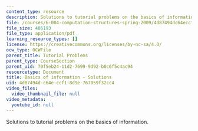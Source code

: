 ```yaml
---
content_type: resource
description: Solutions to tutorial problems on the basics of information.
file: /courses/6-004-computation-structures-spring-2009/4d87494dc64eccf18d9e767059f32cc4_MIT6_004s09_tutor01_sol.pdf
file_size: 486193
file_type: application/pdf
learning_resource_types: []
license: https://creativecommons.org/licenses/by-nc-sa/4.0/
ocw_type: OCWFile
parent_title: Tutorial Problems
parent_type: CourseSection
parent_uid: 70f5eb24-11d2-7699-9d92-b0c6f5c4ac94
resourcetype: Document
title: Basics of information - Solutions
uid: 4d87494d-c64e-ccf1-8d9e-767059f32cc4
video_files:
  video_thumbnail_file: null
video_metadata:
  youtube_id: null
---
```

Solutions to tutorial problems on the basics of information.
